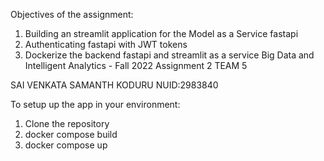 Objectives of the assignment:
1. Building an streamlit application for the Model as a Service fastapi
2. Authenticating fastapi with JWT tokens
3. Dockerize the backend fastapi and streamlit as a service
Big Data and Intelligent Analytics - Fall 2022 Assignment 2 TEAM 5

SAI VENKATA SAMANTH KODURU NUID:2983840

To setup up the app in your environment:
1. Clone the repository
2. docker compose build
3. docker compose up